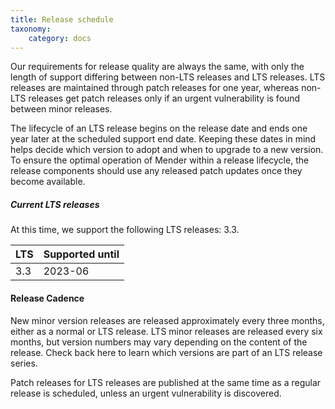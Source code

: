 ```yaml
---
title: Release schedule
taxonomy:
    category: docs
---
```


Our requirements for release quality are always the same, with only the length of support differing between non-LTS releases and LTS releases.
LTS releases are maintained through patch releases for one year, whereas non-LTS releases get patch releases only if an urgent vulnerability is found between minor releases.

The lifecycle of an LTS release begins on the release date and ends one year later at the scheduled support end date. Keeping these dates in mind helps decide which version to adopt and when to upgrade to a new version. To ensure the optimal operation of Mender within a release lifecycle, the release components should use any released patch updates once they become available.

##### Current LTS releases

<!-- the version number includes the patch release here, to get picked up by autoversion, but will be a minor version in the result -->
<!--AUTOVERSION: "LTS releases: %"/lts -->
At this time, we support the following LTS releases: 3.3.


| LTS         | Supported until |
| ----------- | --------------- |
| 3.3         |  2023-06        |

#### Release Cadence

New minor version releases are released approximately every three months, either as a normal or LTS release. LTS minor releases are released every six months, but version numbers may vary depending on the content of the release. Check back here to learn which versions are part of an LTS release series.

Patch releases for LTS releases are published at the same time as a regular release is scheduled, unless an urgent vulnerability is discovered.
